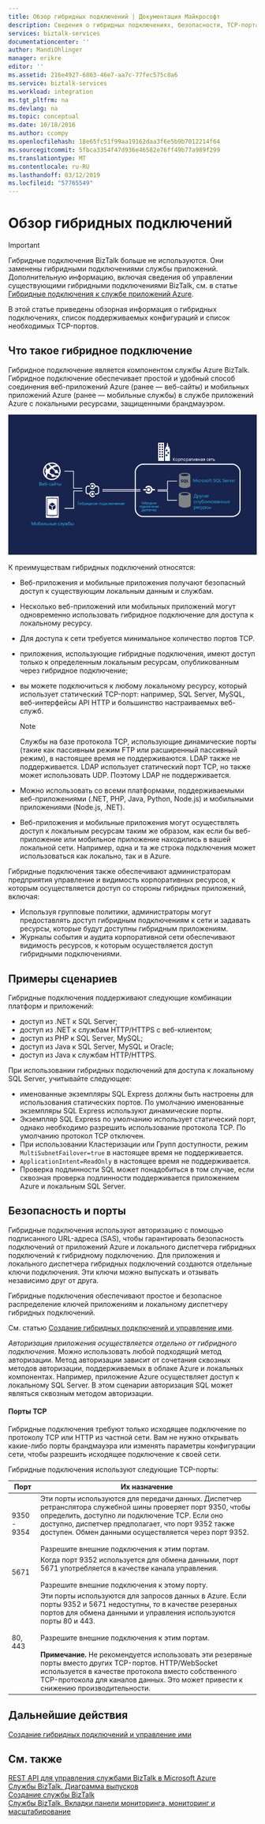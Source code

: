 ```yaml
---
title: Обзор гибридных подключений | Документация Майкрософт
description: Сведения о гибридных подключениях, безопасности, TCP-портах и поддерживаемых конфигурациях. MABS, WABS.
services: biztalk-services
documentationcenter: ''
author: MandiOhlinger
manager: erikre
editor: ''
ms.assetid: 216e4927-6863-46e7-aa7c-77fec575c8a6
ms.service: biztalk-services
ms.workload: integration
ms.tgt_pltfrm: na
ms.devlang: na
ms.topic: conceptual
ms.date: 10/18/2016
ms.author: ccompy
ms.openlocfilehash: 18e65fc51f99aa19162daa3f6e5b9b7012214f64
ms.sourcegitcommit: 5fbca3354f47d936e46582e76ff49b77a989f299
ms.translationtype: MT
ms.contentlocale: ru-RU
ms.lasthandoff: 03/12/2019
ms.locfileid: "57765549"
---
```

# <a name="hybrid-connections-overview"></a>Обзор гибридных подключений

> [!IMPORTANT]
> Гибридные подключения BizTalk больше не используются. Они заменены гибридными подключениями службы приложений. Дополнительную информацию, включая сведения об управлении существующими гибридными подключениями BizTalk, см. в статье [Гибридные подключения к службе приложений Azure](../app-service/app-service-hybrid-connections.md).

В этой статье приведены обзорная информация о гибридных подключениях, список поддерживаемых конфигураций и список необходимых TCP-портов.

## <a name="what-is-a-hybrid-connection"></a>Что такое гибридное подключение
Гибридное подключение является компонентом службы Azure BizTalk. Гибридное подключение обеспечивает простой и удобный способ соединения веб-приложений Azure (ранее — веб-сайты) и мобильных приложений Azure (ранее — мобильные службы) в службе приложений Azure с локальными ресурсами, защищенными брандмауэром.

![через гибридные подключения][HCImage]

К преимуществам гибридных подключений относятся:

* Веб-приложения и мобильные приложения получают безопасный доступ к существующим локальным данным и службам.
* Несколько веб-приложений или мобильных приложений могут одновременно использовать гибридное подключение для доступа к локальному ресурсу.
* Для доступа к сети требуется минимальное количество портов TCP.
* приложения, использующие гибридные подключения, имеют доступ только к определенным локальным ресурсам, опубликованным через гибридное подключение;
* вы можете подключиться к любому локальному ресурсу, который использует статический TCP-порт: например, SQL Server, MySQL, веб-интерфейсы API HTTP и большинство настраиваемых веб-служб.
  
  > [!NOTE]
  > Службы на базе протокола TCP, использующие динамические порты (такие как пассивным режим FTP или расширенный пассивный режим), в настоящее время не поддерживаются. LDAP также не поддерживается. LDAP использует статический порт TCP, но также может использовать UDP. Поэтому LDAP не поддерживается.
  > 
  > 
* Можно использовать со всеми платформами, поддерживаемыми веб-приложениями (.NET, PHP, Java, Python, Node.js) и мобильными приложениями (Node.js, .NET).
* Веб-приложения и мобильные приложения могут осуществлять доступ к локальным ресурсам таким же образом, как если бы веб-приложение или мобильное приложение находились в вашей локальной сети. Например, одна и та же строка подключения может использоваться как локально, так и в Azure.

Гибридные подключения также обеспечивают администраторам предприятия управление и видимость корпоративных ресурсов, к которым осуществляется доступ со стороны гибридных приложений, включая:

* Используя групповые политики, администраторы могут предоставлять доступ гибридным подключениям к сети и задавать ресурсы, которые будут доступны гибридным приложениям.
* Журналы события и аудита корпоративной сети обеспечивают видимость ресурсов, к которым осуществляется доступ гибридными подключениями.

## <a name="example-scenarios"></a>Примеры сценариев
Гибридные подключения поддерживают следующие комбинации платформ и приложений:

* доступ из .NET к SQL Server;
* доступ из .NET к службам HTTP/HTTPS с веб-клиентом;
* доступ из PHP к SQL Server, MySQL;
* доступ из Java к SQL Server, MySQL и Oracle;
* доступ из Java к службам HTTP/HTTPS.

При использовании гибридных подключений для доступа к локальному SQL Server, учитывайте следующее:

* именованные экземпляры SQL Express должны быть настроены для использования статических портов. По умолчанию именованные экземпляры SQL Express используют динамические порты.
* Экземпляр SQL Express по умолчанию использует статический порт, однако необходимо разрешить использование протокола TCP. По умолчанию протокол TCP отключен.
* При использовании Кластеризации или Групп доступности, режим `MultiSubnetFailover=true` в настоящее время не поддерживается.
* `ApplicationIntent=ReadOnly` в настоящее время не поддерживается.
* Проверка подлинности SQL может понадобиться в том случае, если сквозная проверка подлинности поддерживается приложением Azure и локальным SQL Server.

## <a name="security-and-ports"></a>Безопасность и порты
Гибридные подключения используют авторизацию с помощью подписанного URL-адреса (SAS), чтобы гарантировать безопасность подключений от приложений Azure и локального диспетчера гибридных подключений к гибридному подключению. Для приложения и локального диспетчера гибридных подключений создаются отдельные ключи подключения. Эти ключи можно выпускать и отзывать независимо друг от друга.

Гибридные подключения обеспечивают простое и безопасное распределение ключей приложениям и локальному диспетчеру гибридных подключений.

См. статью [Создание гибридных подключений и управление ими](integration-hybrid-connection-create-manage.md).

*Авторизация приложения осуществляется отдельно от гибридного подключения*. Можно использовать любой подходящий метод авторизации. Метод авторизации зависит от сочетания сквозных методов авторизации, поддерживаемых в облаке Azure и локальных компонентах. Например, приложение Azure осуществляет доступ к локальному SQL Server. В этом сценарии авторизация SQL может являться сквозным методом авторизации.

#### <a name="tcp-ports"></a>Порты TCP
Гибридные подключения требуют только исходящее подключение по протоколу TCP или HTTP из частной сети. Вам не нужно открывать какие-либо порты брандмауэра или изменять параметры конфигурации сети, чтобы разрешить исходящее подключение к своей сети.

Гибридные подключения используют следующие TCP-порты:

| Порт | Их назначение |
| --- | --- |
| 9350 - 9354 |Эти порты используются для передачи данных. Диспетчер ретранслятора служебной шины проверяет порт 9350, чтобы определить, доступно ли подключение TCP. Если оно доступно, диспетчер предполагает, что порт 9352 также доступен. Обмен данными осуществляется через порт 9352. <br/><br/>Разрешите внешние подключения к этим портам. |
| 5671 |Когда порт 9352 используется для обмена данными, порт 5671 употребляется в качестве канала управления. <br/><br/>Разрешите внешние подключения к этому порту. |
| 80, 443 |Эти порты используются для запросов данных в Azure. Если порты 9352 и 5671 недоступны, *то* в качестве резервных портов для обмена данными и управления используются порты 80 и 443.<br/><br/>Разрешите внешние подключения к этим портам. <br/><br/>**Примечание.** Не рекомендуется использовать эти резервные порты вместо других TCP-портов. HTTP/WebSocket используется в качестве протокола вместо собственного TCP-протокола для каналов данных. Это может привести к снижению производительности. |

## <a name="next-steps"></a>Дальнейшие действия
[Создание гибридных подключений и управление ими](integration-hybrid-connection-create-manage.md)

## <a name="see-also"></a>См. также
[REST API для управления службами BizTalk в Microsoft Azure](https://msdn.microsoft.com/library/azure/dn232347.aspx)  
[Службы BizTalk. Диаграмма выпусков](biztalk-editions-feature-chart.md)  
[Создание службы BizTalk](biztalk-provision-services.md)  
[Службы BizTalk. Вкладки панели мониторинга, мониторинг и масштабирование](biztalk-dashboard-monitor-scale-tabs.md)  

[HCImage]: ./media/integration-hybrid-connection-overview/WABS_HybridConnectionImage.png
